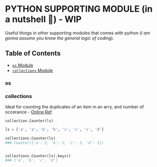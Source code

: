 # PYTHON SUPPORTING MODULE (in a nutshell :chestnut:) - WIP
Useful things in other supporting modules that comes with python (*I am gonna assume you know the general logic of coding*).

## Table of Contents
- [`os` Module](#os)
- [`collections` Module](#collections)


### os

### collections
Ideal for counting the duplicates of an item in an arry, and number of occerance - [Online Ref](https://docs.python.org/2/library/collections.html)

`collection.Counter(ls)`

```python
ls = ['a', 'a', 'b', 'b', 'c', 'c', 'c', 'd']

collections.Counter(ls)
### Counter({'a': 2, 'b': 2, 'c': 3, 'd': 1})


collections.Counter(ls).keys()
### ['a', 'b', 'c', 'd']

```
